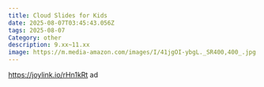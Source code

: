 ```yaml
---
title: Cloud Slides for Kids
date: 2025-08-07T03:45:43.056Z
tags: 2025-08-07
Category: other
description: 9.xx~11.xx
image: https://m.media-amazon.com/images/I/41jgOI-ybgL._SR400,400_.jpg
---
```

https://joylink.io/rHn1kRt     ad
